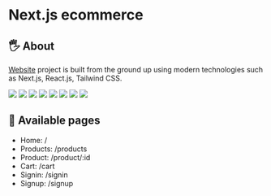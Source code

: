 # Next.js ecommerce
## 🖐️ About
[Website](https://mamolio.com/) project is built from the ground up using modern technologies such as Next.js, React.js, Tailwind CSS.

<div>
  <img src="https://img.shields.io/badge/-Next.js-2c3e50.svg?logo=next.js&style=flat">
  <img src="https://img.shields.io/badge/-React.js-2c3e50.svg?logo=react&style=flat">
  <img src="https://img.shields.io/badge/-HTML5-2c3e50.svg?logo=html5&style=flat">
  <img src="https://img.shields.io/badge/-CSS3-2c3e50.svg?logo=css3&style=flat">
  <img src="https://img.shields.io/badge/-Tailwind CSS-2c3e50.svg?logo=tailwindcss&style=flat">
  <img src="https://img.shields.io/badge/-Material UI-2c3e50.svg?logo=mui&style=flat">
  <img src="https://img.shields.io/badge/-Stripe-2c3e50.svg?logo=stripe&style=flat">
  <img src="https://img.shields.io/badge/-Vercel-2c3e50.svg?logo=vercel&style=flat">
</div>

## 📃 Available pages
- Home: /
- Products: /products
- Product: /product/:id
- Cart: /cart
- Signin: /signin
- Signup: /signup
